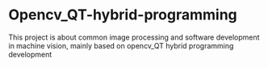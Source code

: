 # Opencv_QT-hybrid-programming
 This project is about common image processing and software development in machine vision, mainly based on opencv_QT hybrid programming development
